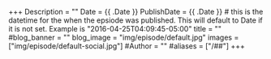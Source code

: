 +++
Description = ""
Date = {{ .Date }}
PublishDate = {{ .Date }} # this is the datetime for the when the epsiode was published. This will default to Date if it is not set. Example is "2016-04-25T04:09:45-05:00"
title = ""
#blog_banner = ""
blog_image = "img/episode/default.jpg"
images = ["img/episode/default-social.jpg"]
#Author = ""
#aliases = ["/##"]
+++
